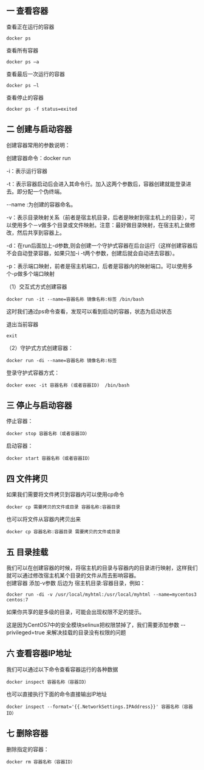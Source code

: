 ## 一 查看容器

查看正在运行的容器

    
    
    docker ps

查看所有容器

    
    
    docker ps –a

查看最后一次运行的容器

    
    
    docker ps –l

查看停止的容器

    
    
    docker ps -f status=exited

## 二 创建与启动容器

创建容器常用的参数说明：

创建容器命令：docker run

-i：表示运行容器

-t：表示容器启动后会进入其命令行。加入这两个参数后，容器创建就能登录进去。即分配一个伪终端。

\--name :为创建的容器命名。

-v：表示目录映射关系（前者是宿主机目录，后者是映射到宿主机上的目录），可以使用多个－v做多个目录或文件映射。注意：最好做目录映射，在宿主机上做修改，然后共享到容器上。

-d：在run后面加上-d参数,则会创建一个守护式容器在后台运行（这样创建容器后不会自动登录容器，如果只加-i -t两个参数，创建后就会自动进去容器）。

-p：表示端口映射，前者是宿主机端口，后者是容器内的映射端口。可以使用多个-p做多个端口映射

（1）交互式方式创建容器

    
    
    docker run -it --name=容器名称 镜像名称:标签 /bin/bash

这时我们通过ps命令查看，发现可以看到启动的容器，状态为启动状态

退出当前容器

    
    
    exit

（2）守护式方式创建容器：

    
    
    docker run -di --name=容器名称 镜像名称:标签

登录守护式容器方式：

    
    
    docker exec -it 容器名称 (或者容器ID)  /bin/bash

## 三 停止与启动容器

停止容器：

    
    
    docker stop 容器名称（或者容器ID）

启动容器：

    
    
    docker start 容器名称（或者容器ID）

## 四 文件拷贝

如果我们需要将文件拷贝到容器内可以使用cp命令

    
    
    docker cp 需要拷贝的文件或目录 容器名称:容器目录

也可以将文件从容器内拷贝出来

    
    
    docker cp 容器名称:容器目录 需要拷贝的文件或目录

## 五 目录挂载

我们可以在创建容器的时候，将宿主机的目录与容器内的目录进行映射，这样我们就可以通过修改宿主机某个目录的文件从而去影响容器。  
创建容器 添加-v参数 后边为 宿主机目录:容器目录，例如：

    
    
    docker run -di -v /usr/local/myhtml:/usr/local/myhtml --name=mycentos3 centos:7

如果你共享的是多级的目录，可能会出现权限不足的提示。

这是因为CentOS7中的安全模块selinux把权限禁掉了，我们需要添加参数 --privileged=true 来解决挂载的目录没有权限的问题

## 六 查看容器IP地址

我们可以通过以下命令查看容器运行的各种数据

    
    
    docker inspect 容器名称（容器ID） 

也可以直接执行下面的命令直接输出IP地址

    
    
    docker inspect --format='{{.NetworkSettings.IPAddress}}' 容器名称（容器ID）

## 七 删除容器

删除指定的容器：

    
    
    docker rm 容器名称（容器ID）

